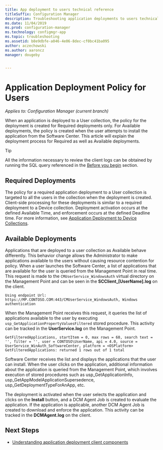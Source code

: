 ```yaml
---
title: App deployment to users technical reference
titleSuffix: Configuration Manager
description: Troubleshooting application deployments to users technical reference for Configuration Manager.
ms.date: 11/04/2019
ms.prod: configuration-manager
ms.technology: configmgr-app
ms.topic: troubleshooting
ms.assetid: b8e9dbfe-a046-4e06-8dec-cf0bc41ba095
author: aczechowski
ms.author: aaroncz
manager: dougeby


---
```


# Application Deployment Policy for Users

*Applies to: Configuration Manager (current branch)*

When an application is deployed to a User collection, the policy for the deployment is created for Required deployments only. For Available deployments, the policy is created when the user attempts to install the application from the Software Center. This article will explain the deployment process for Required as well as Available deployments.

> [!TIP]
> All the information necessary to review the client logs can be obtained by running the SQL query referenced in the [Before you begin](app-deployment-technical-reference.md#before-you-begin) section.

## Required Deployments

The policy for a required application deployment to a User collection is targeted to all the users in the collection when the deployment is created. Client-side processing for these deployments is similar to a required deployment to a Device collection. Deployment activation occurs at the defined Available Time, and enforcement occurs at the defined Deadline time. For more information, see [Application Deployment to Device Collections](device-deployment-technical-reference.md).

## Available Deployments

Applications that are deployed to a user collection as Available behave differently. This behavior change allows the Administrator to make applications available to the users without causing resource contention for policy. When a user launches the Software Center, a list of applications that are available for the user is queried from the Management Point in real time. This request is made to the `CMUserService_WindowsAuth` virtual directory on the Management Point and can be seen in the **SCClient_[UserName].log** on the client.

```text
Using endpoint Url: https://MP.CONTOSO.COM:443/CMUserService_WindowsAuth, Windows authentication
```

When the Management Point receives this request, it queries the list of applications available to the user by executing `usp_GetApplicationPropertyValuesFiltered` stored procedure. This activity can be tracked in the **UserService.log** on the Management Point.

```text
GetFilteredApplications, startItem = 0, max rows = 60, search text = '', filter = '', user = CONTOSO\UserName, api = 4.0, source = UserService_WinAuth_SoftwareCenter, platform = <OSPlatform>
GetFilteredApplications: returned 1 rows out of 1 total
```

Software Center receives the list and displays the applications that the user can install. When the user clicks on the application, additional information about the application is queried from the Management Point, which involves execution of stored procedures such as usp_GetApplicationInfo, usp_GetAppModelApplicationSupersedence, usp_GetDeploymentTypeForAnApp, etc.

The deployment is activated when the user selects the application and clicks on the **Install** button, and a DCM Agent Job is created to evaluate the application. If the application is applicable, another DCM Agent Job is created to download and enforce the application. This activity can be tracked in the **DCMAgent.log** on the client.

## Next Steps

- [Understanding application deployment client components](client-components-technical-reference.md)
